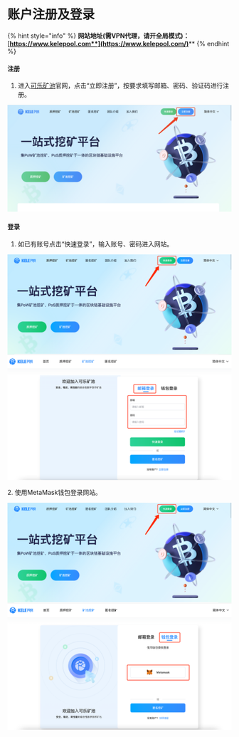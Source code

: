 # 账户注册及登录

{% hint style="info" %}
**网站地址(需VPN代理，请开全局模式)：**[**https://www.kelepool.com**](https://www.kelepool.com/)****
{% endhint %}

#### **注册**

1. 进入[可乐矿池](https://www.kelepool.com/)官网，点击“立即注册”，按要求填写邮箱、密码、验证码进行注册。

![](<../../.gitbook/assets/image(92).png>)

#### 登录

1. 如已有账号点击“快速登录”，输入账号、密码进入网站。

![](<../../.gitbook/assets/image(253).png>)

2\. 使用MetaMask钱包登录网站。

![](<../../.gitbook/assets/image(281).png>)
